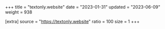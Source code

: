 +++
title = "textonly.website"
date = "2023-01-31"
updated = "2023-06-09"
weight = 938

[extra]
source = "https://textonly.website"
ratio = 100
size = 1
+++
